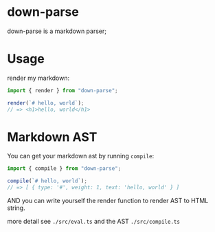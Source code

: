 # down-parse 

down-parse is a markdown parser; 

# Usage 

render my markdown: 

``` js
import { render } from "down-parse";

render(`# hello, world`); 
// => <h1>hello, world</h1>
```

# Markdown AST 

You can get your markdown ast by running `compile`:

``` js
import { compile } from "down-parse"; 

compile(`# hello, world`); 
// => [ { type: '#', weight: 1, text: 'hello, world' } ]
```

AND you can write yourself the render function to render AST to HTML string.

more detail see `./src/eval.ts` and the AST `./src/compile.ts`
